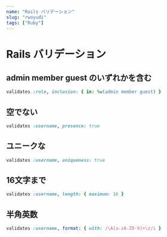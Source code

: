 ```yaml
---
name: "Rails バリデーション"
slug: "rwoyudi"
tags: ["Ruby"]
---
```


# Rails バリデーション

## admin member guest のいずれかを含む

```ruby
validates :role, inclusion: { in: %w(admin member guest) }
```

## 空でない

```ruby
validates :username, presence: true
```

## ユニークな

```ruby
validates :username, uniqueness: true
```

## 16文字まで

```ruby
validates :username, length: { maximum: 16 }
```

## 半角英数

```ruby
validates :username, format: { with: /\A[a-zA-Z0-9]+\z/i }
```
